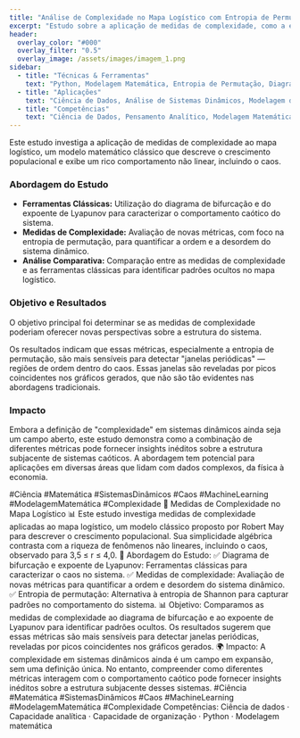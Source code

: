 ```yaml
---
title: "Análise de Complexidade no Mapa Logístico com Entropia de Permutação"
excerpt: "Estudo sobre a aplicação de medidas de complexidade, como a entropia de permutação, para analisar o mapa logístico, comparando-as com ferramentas clássicas para revelar padrões em sistemas dinâmicos caóticos."
header:
  overlay_color: "#000"
  overlay_filter: "0.5"
  overlay_image: /assets/images/imagem_1.png
sidebar:
  - title: "Técnicas & Ferramentas"
    text: "Python, Modelagem Matemática, Entropia de Permutação, Diagrama de Bifurcação, Expoente de Lyapunov."
  - title: "Aplicações"
    text: "Ciência de Dados, Análise de Sistemas Dinâmicos, Modelagem de Sistemas Complexos, Física."
  - title: "Competências"
    text: "Ciência de Dados, Pensamento Analítico, Modelagem Matemática, Python."
---
```


Este estudo investiga a aplicação de medidas de complexidade ao mapa logístico, um modelo matemático clássico que descreve o crescimento populacional e exibe um rico comportamento não linear, incluindo o caos.

### Abordagem do Estudo

*   **Ferramentas Clássicas:** Utilização do diagrama de bifurcação e do expoente de Lyapunov para caracterizar o comportamento caótico do sistema.
*   **Medidas de Complexidade:** Avaliação de novas métricas, com foco na entropia de permutação, para quantificar a ordem e a desordem do sistema dinâmico.
*   **Análise Comparativa:** Comparação entre as medidas de complexidade e as ferramentas clássicas para identificar padrões ocultos no mapa logístico.

### Objetivo e Resultados

O objetivo principal foi determinar se as medidas de complexidade poderiam oferecer novas perspectivas sobre a estrutura do sistema.

Os resultados indicam que essas métricas, especialmente a entropia de permutação, são mais sensíveis para detectar "janelas periódicas" — regiões de ordem dentro do caos. Essas janelas são reveladas por picos coincidentes nos gráficos gerados, que não são tão evidentes nas abordagens tradicionais.

### Impacto

Embora a definição de "complexidade" em sistemas dinâmicos ainda seja um campo aberto, este estudo demonstra como a combinação de diferentes métricas pode fornecer insights inéditos sobre a estrutura subjacente de sistemas caóticos. A abordagem tem potencial para aplicações em diversas áreas que lidam com dados complexos, da física à economia.

#Ciência #Matemática #SistemasDinâmicos #Caos #MachineLearning #ModelagemMatemática #Complexidade
🔎 Medidas de Complexidade no Mapa Logístico 📊 Este estudo investiga medidas de complexidade aplicadas ao mapa logístico, um modelo clássico proposto por Robert May para descrever o crescimento populacional. Sua simplicidade algébrica contrasta com a riqueza de fenômenos não lineares, incluindo o caos, observado para 3,5 ≤ r ≤ 4,0. 📌 Abordagem do Estudo: ✅ Diagrama de bifurcação e expoente de Lyapunov: Ferramentas clássicas para caracterizar o caos no sistema. ✅ Medidas de complexidade: Avaliação de novas métricas para quantificar a ordem e desordem do sistema dinâmico. ✅ Entropia de permutação: Alternativa à entropia de Shannon para capturar padrões no comportamento do sistema. 📊 Objetivo: Comparamos as medidas de complexidade ao diagrama de bifurcação e ao expoente de Lyapunov para identificar padrões ocultos. Os resultados sugerem que essas métricas são mais sensíveis para detectar janelas periódicas, reveladas por picos coincidentes nos gráficos gerados. 🌍 Impacto: A complexidade em sistemas dinâmicos ainda é um campo em expansão, sem uma definição única. No entanto, compreender como diferentes métricas interagem com o comportamento caótico pode fornecer insights inéditos sobre a estrutura subjacente desses sistemas. #Ciência #Matemática #SistemasDinâmicos #Caos #MachineLearning #ModelagemMatemática #Complexidade
Competências: Ciência de dados · Capacidade analítica · Capacidade de organização · Python · Modelagem matemática